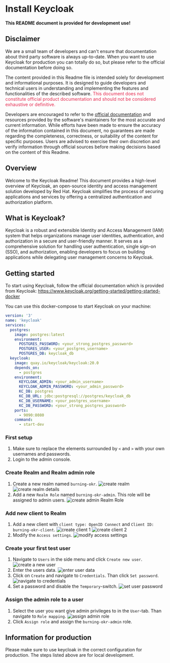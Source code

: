 # Install Keycloak

**This README document is provided for development use!**

## Disclaimer

We are a small team of developers and can't ensure that documentation about third party software is always up-to-date. When you want to use Keycloak for production you can totally do so, but please refer to the official documentation before doing so.

The content provided in this Readme file is intended solely for development and informational purposes. It is designed to guide developers and technical users in understanding and implementing the features and functionalities of the described software. <span style=color:#E52B50>This document does not constitute official product documentation and should not be considered exhaustive or definitive.</span>

Developers are encouraged to refer to the [official documentation](https://www.keycloak.org/getting-started/getting-started-docker) and resources provided by the software's maintainers for the most accurate and current information.
While efforts have been made to ensure the accuracy of the information contained in this document, no guarantees are made regarding the completeness, correctness, or suitability of the content for specific purposes. Users are advised to exercise their own discretion and verify information through official sources before making decisions based on the content of this Readme.

## Overview

Welcome to the Keycloak Readme!
This document provides a high-level overview of Keycloak, an open-source identity and access management solution developed by Red Hat. Keycloak simplifies the process of securing applications and services by offering a centralized authentication and authorization platform.

## What is Keycloak?

Keycloak is a robust and extensible Identity and Access Management (IAM) system that helps organizations manage user identities, authentication, and authorization in a secure and user-friendly manner. It serves as a comprehensive solution for handling user authentication, single sign-on (SSO), and authorization, enabling developers to focus on building applications while delegating user management concerns to Keycloak.

## Getting started

To start using Keycloak, follow the official documentation which is provided from Keycloak: <https://www.keycloak.org/getting-started/getting-started-docker>

You can use this docker-compose to start Keycloak on your machine:

```yaml
version: '3'
name: 'keycloak'
services:
  postgres:
    image: postgres:latest
    environment:
      POSTGRES_PASSWORD: <your_strong_postgres_password>
      POSTGRES_USER: <your_postgres_username>
      POSTGRES_DB: keycloak_db
  keycloak:
    image: quay.io/keycloak/keycloak:20.0
    depends_on:
      - postgres
    environment:
      KEYCLOAK_ADMIN: <your_admin_username>
      KEYCLOAK_ADMIN_PASSWORD: <your_admin_password>
      KC_DB: postgres
      KC_DB_URL: jdbc:postgresql://postgres/keycloak_db
      KC_DB_USERNAME: <your_postgres_username>
      KC_DB_PASSWORD: <your_strong_postgres_password>
    ports:
      - 9090:8080
    command:
      - start-dev
```

### First setup

1. Make sure to replace the elements surrounded by `<` and `>` with your own usernames and passwords.
2. Login to the admin console.

### Create Realm and Realm admin role

1. Create a new realm named `burning-okr`. ![create realm](./images/keycloak/keycloak_create_realm.png) ![create realm details](./images/keycloak/create_realm_details.png)
2. Add a new `Realm Role` named `burning-okr-admin`. This role will be assigned to admin users. ![create admin Realm Role](./images/keycloak/create_admin_realm_role.png)

### Add new client to Realm

1. Add a new client with `client type: OpenID Connect` and `Client ID: burning-okr-client`. ![create client 1](./images/keycloak/create_client_1.png) ![create client 2](./images/keycloak/create_client_2.png)
2. Modify the `Access settings`. ![modify access settings](./images/keycloak/modify_access_settings.png)

### Create your first test user

1. Navigate to `Users` in the side menu and click `Create new user`. ![create a new user](./images/keycloak/create_a_new_user.png)
2. Enter the users data. ![enter user data](./images/keycloak/enter_user_data.png)
3. Click on `Create` and navigate to `Credentials`. Than click `Set password`. ![navigate to credentials](./images/keycloak/navigate_to_user_credentials.png)
4. Set a password and disable the `Temporary`-switch. ![set user password](./images/keycloak/set_user_password.png)

### Assign the admin role to a user

1. Select the user you want give admin privileges to in the `User`-tab. Than navigate to `Role mapping`. ![assign admin role](./images/keycloak/assign_admin_role.png)
2. Click `Assign role` and assign the `burning-okr-admin` role.

## Information for production

Please make sure to use keycloak in the correct configuration for production. The steps listed above are for local development.
